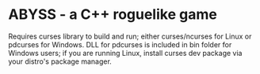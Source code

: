 # ABYSS - a C++ roguelike game

Requires curses library to build and run; either curses/ncurses for Linux or pdcurses for Windows. DLL for pdcurses is included in bin folder for Windows users; if you are running Linux, install curses dev package via your distro's package manager.
